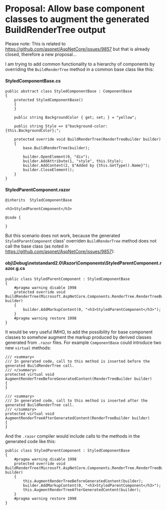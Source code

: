 ﻿# Proposal: Allow base component classes to augment the generated BuildRenderTree output

Please note: This is related to https://github.com/aspnet/AspNetCore/issues/9857 but that is already closed, therefore a new proposal...

I am trying to add common functionality to a hierarchy of components by overriding the `BuildRenderTree` method in a common base class like this:

#### StyledComponentBase.cs
```
public abstract class StyledComponentBase : ComponentBase
{
    protected StyledComponentBase()
    {
    }

    public string BackgroundColor { get; set; } = "yellow";

    public string Style => $"background-color: {this.BackgroundColor};";

    protected override void BuildRenderTree(RenderTreeBuilder builder)
    {
        base.BuildRenderTree(builder);

        builder.OpenElement(0, "div");
        builder.AddAttribute(1, "style", this.Style);
        builder.AddContent(2, $"Added by {this.GetType().Name}");
        builder.CloseElement();
    }
}
```
#### StyledParentComponent.razor
```
@inherits  StyledComponentBase

<h3>StyledParentComponent</h3>

@code {

}
```
But this scenario does not work, because the generated `StyledParentComponent` class' overriden `BuildRenderTree` method does not call the base class (as noted in https://github.com/aspnet/AspNetCore/issues/9857):
#### obj\Debug\netstandard2.0\Razor\Components\StyledParentComponent.razor.g.cs 
```
public class StyledParentComponent : StyledComponentBase
{
    #pragma warning disable 1998
    protected override void BuildRenderTree(Microsoft.AspNetCore.Components.RenderTree.RenderTreeBuilder builder)
    {
        builder.AddMarkupContent(0, "<h3>StyledParentComponent</h3>");
    }
    #pragma warning restore 1998
}
```

It would be very useful IMHO, to add the possibility for base component classes to somehow augment the markup produced by derived classes generated from `.razor` files. For example `ComponentBase` could introduce two new `virtual` methods:
```
/// <summary>
/// In generated code, call to this method is inserted before the generated BuildRenderTree call.
/// </summary>
protected virtual void AugmentRenderTreeBeforeGeneratedContent(RenderTreeBuilder builder)
{
}

/// <summary>
/// In generated code, call to this method is inserted after the generated BuildRenderTree call.
/// </summary>
protected virtual void AugmentRenderTreeAfterGeneratedContent(RenderTreeBuilder builder)
{
}
```
And the `.razor` compiler would include calls to the methods in the generated code like this:
```
public class StyledParentComponent : StyledComponentBase
{
    #pragma warning disable 1998
    protected override void BuildRenderTree(Microsoft.AspNetCore.Components.RenderTree.RenderTreeBuilder builder)
    {
        this.AugmentRenderTreeBeforeGeneratedContent(builder);
        builder.AddMarkupContent(0, "<h3>StyledParentComponent</h3>");
        this.AugmentRenderTreeAfterGeneratedContent(builder);
    }
    #pragma warning restore 1998
}
```
